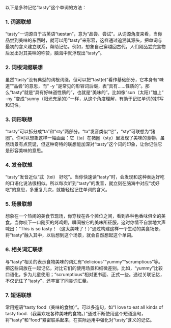 以下是多种记忆“tasty”这个单词的方法：
### 1. 词源联想
“tasty”一词源自于古英语“tæstan”，意为“品尝、尝试”。从词源角度来看，当你品尝到美味的东西时，就可以用“tasty”来形容，这样通过追溯其源头，把单词与最初的含义建立联系，帮助记忆。例如，想象自己穿越回古代，人们刚品尝完食物后发出对其美味的称赞，脑海中就浮现出“tasty”。

### 2. 词根词缀联想
虽然“tasty”没有典型的词根词缀，但可以把“tast(e)”看作基础部分，它本身有“味道”“品尝”的意思，而“ -y ”是常见的形容词后缀，表“具有……性质的”。那么“tasty”就是“具有好味道性质的”，也就是“美味的”。比如像“sun（太阳）”加上“ -ny ”变成“sunny（阳光充足的）”一样，从这个角度理解，有助于记忆单词的拼写和词性。

### 3. 词形联想
“tasty”可以拆分成“ta”和“sty”两部分。“ta”发音类似“它”，“sty”可联想为“猪圈”。你可以想象这样一幅画面：它（ta）在猪圈（sty）里发现了美味的食物，虽然场景有点荒诞，但这种奇特的联想能加深对“tasty”这个词的印象，让你记住它是形容美味的意思。

### 4. 发音联想
“tasty”发音近似“忒（tei） 好吃”。当你快速读“tasty”时，会发现和这种表达好吃的口语化说法很相似。所以每次听到“tasty”的发音，就立刻在脑海中对应“忒好吃”的意思，多重复几次，就能轻松记住单词的含义。

### 5. 场景联想
想象在一个热闹的美食节现场，你穿梭在各个摊位之间，看到各种色香味俱全的美食。当你咬下一口刚买的烤鸡翅，瞬间被它的美味所征服，这时你情不自禁地大声喊出：“This is so tasty！（这太美味了！）”通过构建这样一个生动的美食场景，将“tasty”融入其中，以后想到这个场景，就会自然想起这个单词。

### 6. 相关词汇联想
与“tasty”相关的表示食物美味的词汇有“delicious”“yummy”“scrumptious”等。把这些词放在一起记忆，对比它们的使用场景和细微差别。比如，“yummy”比较口语化，多为儿童使用；“scrumptious”相对更书面、正式一些。通过关联记忆，不仅记住了“tasty”，还丰富了同类词汇量。

### 7. 短语联想
常用短语“tasty food（美味的食物）”。可以多造句，如“I love to eat all kinds of tasty food.（我喜欢吃各种美味的食物。）”通过不断使用这个短语造句，将“tasty”和“food”紧密联系起来，在实际运用中强化对“tasty”含义的记忆。 